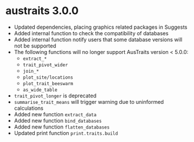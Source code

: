 # austraits 3.0.0
- Updated dependencies, placing graphics related packages in Suggests
- Added internal function to check the compatibility of databases
- Added internal function notify users that some database versions will not be supported
- The following functions will no longer support AusTraits version < 5.0.0:
    - `extract_*` 
    - `trait_pivot_wider`
    - `join_*`
    - `plot_site/locations`
    - `plot_trait_beeswarm`
    - `as_wide_table`
- `trait_pivot_longer` is deprecated
- `summarise_trait_means` will trigger warning due to uninformed calculations
- Added new function `extract_data`
- Added new function `bind_databases`
- Added new function `flatten_databases`
- Updated print function `print.traits.build`